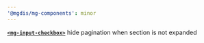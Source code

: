 ```yaml
---
'@mgdis/mg-components': minor
---
```


[**`<mg-input-checkbox>`**](./?path=/docs/molecules-inputs-mg-input-checkbox--mg-input-checkbox) hide pagination when section is not expanded
